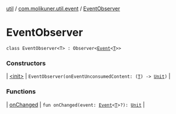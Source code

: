 [util](../../index.md) / [com.molikuner.util.event](../index.md) / [EventObserver](./index.md)

# EventObserver

`class EventObserver<T> : Observer<`[`Event`](../-event/index.md)`<`[`T`](index.md#T)`>>`

### Constructors

| [&lt;init&gt;](-init-.md) | `EventObserver(onEventUnconsumedContent: (`[`T`](index.md#T)`) -> `[`Unit`](https://kotlinlang.org/api/latest/jvm/stdlib/kotlin/-unit/index.html)`)` |

### Functions

| [onChanged](on-changed.md) | `fun onChanged(event: `[`Event`](../-event/index.md)`<`[`T`](index.md#T)`>?): `[`Unit`](https://kotlinlang.org/api/latest/jvm/stdlib/kotlin/-unit/index.html) |

